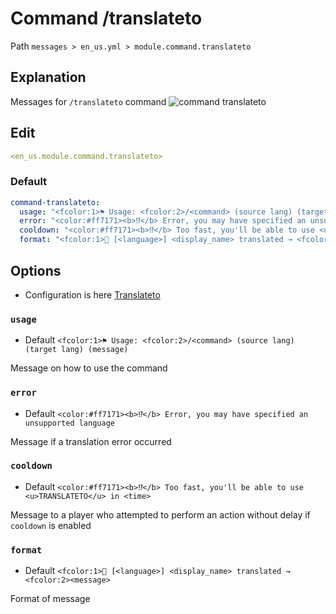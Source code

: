 # Command /translateto
Path `messages > en_us.yml > module.command.translateto`

## Explanation
Messages for `/translateto` command
![command translateto](/commandtranslateto.png)

## Edit
```yaml
<en_us.module.command.translateto>
```

### Default
```yaml
command-translateto:
  usage: "<fcolor:1>⚑ Usage: <fcolor:2>/<command> (source lang) (target lang) (message)"
  error: "<color:#ff7171><b>⁉</b> Error, you may have specified an unsupported language"
  cooldown: "<color:#ff7171><b>⁉</b> Too fast, you'll be able to use <u>TRANSLATETO</u> in <time>"
  format: "<fcolor:1>📖 [<language>] <display_name> translated → <fcolor:2><message>"
```

## Options

- Configuration is here [Translateto](/en/config/module/command/command-translateto/)

### `usage`
- Default `<fcolor:1>⚑ Usage: <fcolor:2>/<command> (source lang) (target lang) (message)`

Message on how to use the command

### `error`
- Default `<color:#ff7171><b>⁉</b> Error, you may have specified an unsupported language`

Message if a translation error occurred

### `cooldown`
- Default `<color:#ff7171><b>⁉</b> Too fast, you'll be able to use <u>TRANSLATETO</u> in <time>`

Message to a player who attempted to perform an action without delay if `cooldown` is enabled

### `format`
- Default `<fcolor:1>📖 [<language>] <display_name> translated → <fcolor:2><message>`

Format of message

